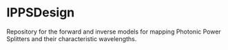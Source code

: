 # IPPSDesign

Repository for the forward and inverse models for mapping Photonic Power Splitters and their characteristic wavelengths. 
